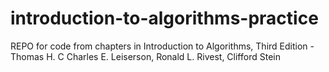 # introduction-to-algorithms-practice
REPO for code from chapters in Introduction to Algorithms, Third Edition - Thomas H. C Charles E. Leiserson, Ronald L. Rivest, Clifford Stein
